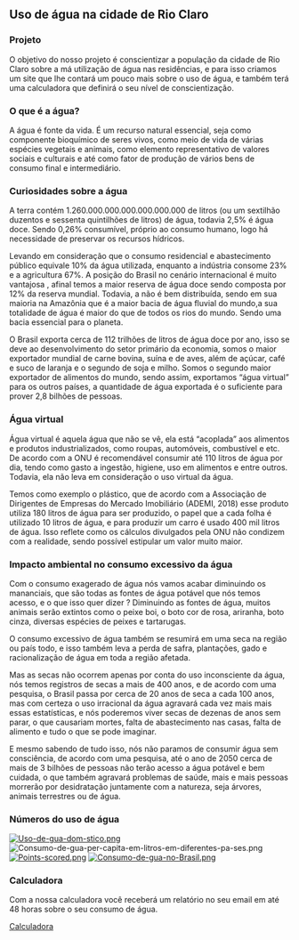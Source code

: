 ## Uso de água na cidade de Rio Claro
### Projeto
 O objetivo do nosso projeto é conscientizar a população da cidade de Rio Claro sobre a má utilização de água nas residências, e para isso criamos um site que lhe contará um pouco mais sobre o uso de água, e também terá uma calculadora que definirá o seu nível de conscientização.
 
### O que é a água?
A água é fonte da vida. É um recurso natural essencial, seja como componente bioquímico de seres vivos, como meio de vida de várias espécies vegetais e animais, como elemento representativo de valores sociais e culturais e até como fator de produção de vários bens de consumo final e intermediário.

### Curiosidades sobre a água

A terra contém 1.260.000.000.000.000.000.000 de litros (ou um sextilhão duzentos e 
sessenta quintilhões de litros) de água, todavia 2,5% é água doce. Sendo 0,26% consumível, próprio ao consumo humano, logo há necessidade de preservar os recursos hídricos. 

Levando em consideração que o consumo residencial e abastecimento público equivale 10% da água utilizada, enquanto a indústria consome 23% e a agricultura 67%.
A posição do Brasil no cenário internacional é muito vantajosa , afinal temos a maior reserva de água doce sendo composta por 12% da reserva mundial. Todavia, a não é bem distribuída, sendo em sua maioria na Amazônia que é a maior bacia de água fluvial do mundo,a sua totalidade de água é maior do que de todos os rios do mundo. Sendo uma bacia essencial para o planeta.

O Brasil exporta cerca de 112 trilhões de litros de água doce por ano, isso se deve ao desenvolvimento do setor primário da economia, somos o maior exportador mundial de carne bovina, suína e de aves, além de açúcar, café e suco de laranja e o segundo de soja e milho. Somos o segundo maior exportador de alimentos do mundo, sendo assim, exportamos “água virtual” para os outros países, a quantidade de água exportada é o suficiente para prover 2,8 bilhões de pessoas.


### Água virtual

Água virtual é aquela água que não se vê, ela está “acoplada” aos alimentos e produtos industrializados, como roupas, automóveis, combustível e etc. De acordo com a ONU é recomendável consumir até 110 litros de água por dia, tendo como gasto a ingestão, higiene,  uso em alimentos e entre outros. Todavia, ela não leva em consideração o uso virtual da água.

 Temos como exemplo o plástico, que de acordo com a Associação de Dirigentes de Empresas do Mercado Imobiliário (ADEMI, 2018) esse produto utiliza 180 litros de água para ser produzido, o papel que a cada folha é utilizado 10 litros de água, e para produzir um carro é usado 400 mil litros de água. Isso reflete como os cálculos divulgados pela ONU não condizem com a realidade, sendo possível estipular um valor muito maior.


### Impacto ambiental no consumo excessivo da água

Com o consumo exagerado de água nós vamos acabar diminuindo os mananciais, que são todas as fontes de água potável que nós temos acesso, e o que isso quer dizer ? Diminuindo as fontes de água, muitos animais serão extintos como o peixe boi, o boto cor de rosa, ariranha, boto cinza, diversas espécies de peixes e tartarugas.
	
  O consumo excessivo de água também se resumirá em uma seca na região ou país todo, e isso também leva a perda de safra, plantações, gado e racionalização de água em toda a região afetada.
	
  Mas as secas não ocorrem apenas por conta do uso inconsciente da água, nós temos registros de secas a mais de 400 anos, e de acordo com uma pesquisa, o Brasil passa por cerca de 20 anos de seca a cada 100 anos, mas com certeza o uso irracional da água agravará cada vez mais mais essas estatísticas, e nós poderemos viver secas de dezenas de anos sem parar, o que causariam mortes, falta de abastecimento nas casas, falta de alimento e tudo o que se pode imaginar.
	
  E mesmo sabendo de tudo isso, nós não paramos de consumir água sem consciência, de acordo com uma pesquisa, até o ano de 2050 cerca de mais de 3 bilhões de pessoas não terão acesso a água potável e bem cuidada, o que também agravará problemas de saúde, mais e mais pessoas morrerão por desidratação juntamente com a natureza, seja árvores, animais terrestres ou de água.


### Números do uso de água 
[![Uso-de-gua-dom-stico.png](https://i.postimg.cc/wjq3tJK0/Uso-de-gua-dom-stico.png)](https://postimg.cc/Cz2wXRxq)
![Consumo-de-gua-per-capita-em-litros-em-diferentes-pa-ses.png](https://i.postimg.cc/FR3hCs5Y/Consumo-de-gua-per-capita-em-litros-em-diferentes-pa-ses.png)
[![Points-scored.png](https://i.postimg.cc/Xqg43Hv3/Points-scored.png)](https://postimg.cc/CndWs4D6)
[![Consumo-de-gua-no-Brasil.png](https://i.postimg.cc/441gY0JR/Consumo-de-gua-no-Brasil.png)](https://postimg.cc/dDDXX4k5)

### Calculadora
  Com a nossa calculadora você receberá um relatório no seu email em até 48 horas sobre o seu consumo de água.
  
[Calculadora](https://forms.gle/ZjLUYJvo5T9x4WNv5)
